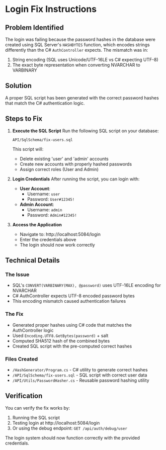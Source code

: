 # Login Fix Instructions

## Problem Identified
The login was failing because the password hashes in the database were created using SQL Server's `HASHBYTES` function, which encodes strings differently than the C# `AuthController` expects. The mismatch was in:
1. String encoding (SQL uses Unicode/UTF-16LE vs C# expecting UTF-8)
2. The exact byte representation when converting NVARCHAR to VARBINARY

## Solution
A proper SQL script has been generated with the correct password hashes that match the C# authentication logic.

## Steps to Fix

1. **Execute the SQL Script**
   Run the following SQL script on your database:
   ```
   API/SqlSchema/fix-users.sql
   ```
   
   This script will:
   - Delete existing 'user' and 'admin' accounts
   - Create new accounts with properly hashed passwords
   - Assign correct roles (User and Admin)

2. **Login Credentials**
   After running the script, you can login with:
   - **User Account**: 
     - Username: `user`
     - Password: `User#12345!`
   - **Admin Account**: 
     - Username: `admin`  
     - Password: `Admin#12345!`

3. **Access the Application**
   - Navigate to: http://localhost:5084/login
   - Enter the credentials above
   - The login should now work correctly

## Technical Details

### The Issue
- SQL's `CONVERT(VARBINARY(MAX), @password)` uses UTF-16LE encoding for NVARCHAR
- C# AuthController expects UTF-8 encoded password bytes
- This encoding mismatch caused authentication failures

### The Fix
- Generated proper hashes using C# code that matches the AuthController logic
- Used `Encoding.UTF8.GetBytes(password)` + salt
- Computed SHA512 hash of the combined bytes
- Created SQL script with the pre-computed correct hashes

### Files Created
- `/HashGenerator/Program.cs` - C# utility to generate correct hashes
- `/API/SqlSchema/fix-users.sql` - SQL script with correct user data
- `/API/Utils/PasswordHasher.cs` - Reusable password hashing utility

## Verification
You can verify the fix works by:
1. Running the SQL script
2. Testing login at http://localhost:5084/login
3. Or using the debug endpoint: `GET /api/auth/debug/user`

The login system should now function correctly with the provided credentials.